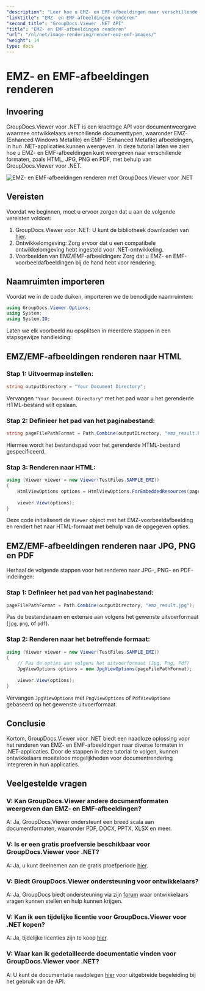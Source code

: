 ```yaml
---
"description": "Leer hoe u EMZ- en EMF-afbeeldingen naar verschillende formaten kunt renderen met GroupDocs.Viewer voor .NET. Eenvoudig te volgen tutorial voor ontwikkelaars."
"linktitle": "EMZ- en EMF-afbeeldingen renderen"
"second_title": "GroupDocs.Viewer .NET API"
"title": "EMZ- en EMF-afbeeldingen renderen"
"url": "/nl/net/image-rendering/render-emz-emf-images/"
"weight": 14
type: docs
---
```

# EMZ- en EMF-afbeeldingen renderen

## Invoering

GroupDocs.Viewer voor .NET is een krachtige API voor documentweergave waarmee ontwikkelaars verschillende documenttypen, waaronder EMZ- (Enhanced Windows Metafile) en EMF- (Enhanced Metafile) afbeeldingen, in hun .NET-applicaties kunnen weergeven. In deze tutorial laten we zien hoe u EMZ- en EMF-afbeeldingen kunt weergeven naar verschillende formaten, zoals HTML, JPG, PNG en PDF, met behulp van GroupDocs.Viewer voor .NET.

![EMZ- en EMF-afbeeldingen renderen met GroupDocs.Viewer voor .NET](/viewer/image-rendering/render-emz-and-emf-images.png)

## Vereisten

Voordat we beginnen, moet u ervoor zorgen dat u aan de volgende vereisten voldoet:

1. GroupDocs.Viewer voor .NET: U kunt de bibliotheek downloaden van [hier](https://releases.groupdocs.com/viewer/net/).
2. Ontwikkelomgeving: Zorg ervoor dat u een compatibele ontwikkelomgeving hebt ingesteld voor .NET-ontwikkeling.
3. Voorbeelden van EMZ/EMF-afbeeldingen: Zorg dat u EMZ- en EMF-voorbeeldafbeeldingen bij de hand hebt voor rendering.

## Naamruimten importeren

Voordat we in de code duiken, importeren we de benodigde naamruimten:

```csharp
using GroupDocs.Viewer.Options;
using System;
using System.IO;
```

Laten we elk voorbeeld nu opsplitsen in meerdere stappen in een stapsgewijze handleiding:

## EMZ/EMF-afbeeldingen renderen naar HTML

### Stap 1: Uitvoermap instellen:
```csharp
string outputDirectory = "Your Document Directory";
```
Vervangen `"Your Document Directory"` met het pad waar u het gerenderde HTML-bestand wilt opslaan.

### Stap 2: Definieer het pad van het paginabestand:
```csharp
string pageFilePathFormat = Path.Combine(outputDirectory, "emz_result.html");
```
Hiermee wordt het bestandspad voor het gerenderde HTML-bestand gespecificeerd.

### Stap 3: Renderen naar HTML:
```csharp
using (Viewer viewer = new Viewer(TestFiles.SAMPLE_EMZ))
{
    HtmlViewOptions options = HtmlViewOptions.ForEmbeddedResources(pageFilePathFormat);
    
    viewer.View(options);
}
```
Deze code initialiseert de `Viewer` object met het EMZ-voorbeeldafbeelding en rendert het naar HTML-formaat met behulp van de opgegeven opties.

## EMZ/EMF-afbeeldingen renderen naar JPG, PNG en PDF

Herhaal de volgende stappen voor het renderen naar JPG-, PNG- en PDF-indelingen:

### Stap 1: Definieer het pad van het paginabestand:
```csharp
pageFilePathFormat = Path.Combine(outputDirectory, "emz_result.jpg");
```
Pas de bestandsnaam en extensie aan volgens het gewenste uitvoerformaat (`jpg`, `png`, of `pdf`).

### Stap 2: Renderen naar het betreffende formaat:
```csharp
using (Viewer viewer = new Viewer(TestFiles.SAMPLE_EMZ))
{
    // Pas de opties aan volgens het uitvoerformaat (Jpg, Png, Pdf)
    JpgViewOptions options = new JpgViewOptions(pageFilePathFormat);
    
    viewer.View(options);
}
```
Vervangen `JpgViewOptions` met `PngViewOptions` of `PdfViewOptions` gebaseerd op het gewenste uitvoerformaat.

## Conclusie

Kortom, GroupDocs.Viewer voor .NET biedt een naadloze oplossing voor het renderen van EMZ- en EMF-afbeeldingen naar diverse formaten in .NET-applicaties. Door de stappen in deze tutorial te volgen, kunnen ontwikkelaars moeiteloos mogelijkheden voor documentrendering integreren in hun applicaties.

## Veelgestelde vragen

### V: Kan GroupDocs.Viewer andere documentformaten weergeven dan EMZ- en EMF-afbeeldingen?
A: Ja, GroupDocs.Viewer ondersteunt een breed scala aan documentformaten, waaronder PDF, DOCX, PPTX, XLSX en meer.

### V: Is er een gratis proefversie beschikbaar voor GroupDocs.Viewer voor .NET?
A: Ja, u kunt deelnemen aan de gratis proefperiode [hier](https://releases.groupdocs.com/).

### V: Biedt GroupDocs.Viewer ondersteuning voor ontwikkelaars?
A: Ja, GroupDocs biedt ondersteuning via zijn [forum](https://forum.groupdocs.com/c/viewer/9) waar ontwikkelaars vragen kunnen stellen en hulp kunnen krijgen.

### V: Kan ik een tijdelijke licentie voor GroupDocs.Viewer voor .NET kopen?
A: Ja, tijdelijke licenties zijn te koop [hier](https://purchase.groupdocs.com/temporary-license/).

### V: Waar kan ik gedetailleerde documentatie vinden voor GroupDocs.Viewer voor .NET?
A: U kunt de documentatie raadplegen [hier](https://tutorials.groupdocs.com/viewer/net/) voor uitgebreide begeleiding bij het gebruik van de API.